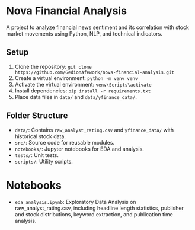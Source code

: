 # Nova Financial Analysis

A project to analyze financial news sentiment and its correlation with stock market movements using Python, NLP, and technical indicators.

## Setup

1. Clone the repository: `git clone https://github.com/GedionAfework/nova-financial-analysis.git`
2. Create a virtual environment: `python -m venv venv`
3. Activate the virtual environment: `venv\Scripts\activate`
4. Install dependencies: `pip install -r requirements.txt`
5. Place data files in `data/` and `data/yfinance_data/`.

## Folder Structure

- `data/`: Contains `raw_analyst_rating.csv` and `yfinance_data/` with historical stock data.
- `src/`: Source code for reusable modules.
- `notebooks/`: Jupyter notebooks for EDA and analysis.
- `tests/`: Unit tests.
- `scripts/`: Utility scripts.

# Notebooks

- `eda_analysis.ipynb`: Exploratory Data Analysis on raw_analyst_rating.csv, including headline length statistics, publisher and stock distributions, keyword extraction, and publication time analysis.
